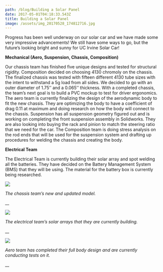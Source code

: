 ```yaml
---
path: /blog/Building a Solar Panel
date: 2017-05-01T04:18:33.543Z
title: Building a Solar Panel
image: /assets/img_20170528_174812716.jpg
---
```





Progress has been well underway on our solar car and we have made some very impressive advancements! We still have some ways to go, but the future’s looking bright and sunny for UC Irvine Solar Car!

**Mechanical (Aero, Suspension, Chassis, Composition)**

Our chassis team has finished five unique designs and tested for structural rigidity. Composition decided on choosing 4130 chromoly on the chassis. The finalized chassis was tested with fifteen different 4130 tube sizes with the intent to withstand a 5g load from all sides. We decided to go with an outer diameter of 1.75’’ and a 0.065’’ thickness. With a completed chassis, the team’s next goal is to build a PVC mockup to test for driver ergonomics. The aero team is currently finalizing the design of the aerodynamic body to fit the new chassis. They are optimizing the body to have a coefficient of drag 0.11 at maximum and doing research on how the body will connect to the chassis. Suspension has all suspension geometry figured out and is working on completing the front suspension assembly in Solidworks. They are also looking into buying the rack and pinion to match the steering ratio that we need for the car. The Composition team is doing stress analysis on the rod ends that will be used for the suspension system and drafting up procedures for welding the chassis and creating the body.

**Electrical Team**

The Electrical Team is currently building their solar array and spot welding all the batteries. They have decided on the Battery Management System (BMS) that they will be using. The material for the battery box is currently being researched.

![](/assets/slackme.png)

_The chassis team’s new and updated model._

__

![](/assets/img_20170528_174812716.jpg)

_The electrical team’s solar arrays that they are currently building._

__

![](/assets/slackmepart2.png)

_Aero team has completed their full body design and are currently conducting tests on it._

__
